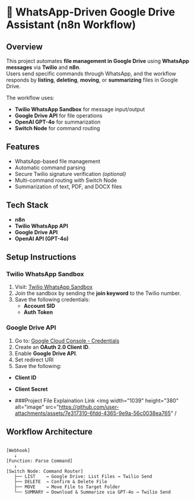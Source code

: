 # 📱 WhatsApp-Driven Google Drive Assistant (n8n Workflow)

##  Overview
This project automates **file management in Google Drive** using **WhatsApp messages** via **Twilio** and **n8n**.  
Users send specific commands through WhatsApp, and the workflow responds by **listing**, **deleting**, **moving**, or **summarizing** files in Google Drive.  

The workflow uses:
- **Twilio WhatsApp Sandbox** for message input/output
- **Google Drive API** for file operations
- **OpenAI GPT-4o** for summarization
- **Switch Node** for command routing

##  Features
-  WhatsApp-based file management
-  Automatic command parsing
-  Secure Twilio signature verification *(optional)*
-  Multi-command routing with Switch Node
-  Summarization of text, PDF, and DOCX files


## Tech Stack
- **n8n**
- **Twilio WhatsApp API**
- **Google Drive API**
- **OpenAI API (GPT-4o)**

 ##  Setup Instructions
### Twilio WhatsApp Sandbox
1. Visit: [Twilio WhatsApp Sandbox](https://www.twilio.com/console/sms/whatsapp/sandbox)
2. Join the sandbox by sending the **join keyword** to the Twilio number.
3. Save the following credentials:
   - **Account SID**
   - **Auth Token**



###  Google Drive API
1. Go to: [Google Cloud Console - Credentials](https://console.cloud.google.com/apis/credentials)
2. Create an **OAuth 2.0 Client ID**.
3. Enable **Google Drive API**.
4. Set redirect URI
5. Save the following:
- **Client ID**
- **Client Secret**

- ###Project File Explaination Link <img width="1039" height="380" alt="image" src="https://github.com/user-attachments/assets/7e317310-6fdd-4365-9e9a-56c0038ea765" /




##  Workflow Architecture
```plaintext

[Webhook]
   ↓
[Function: Parse Command]
   ↓
[Switch Node: Command Router]
   ├── LIST    → Google Drive: List Files → Twilio Send
   ├── DELETE  → Confirm & Delete File
   ├── MOVE    → Move File to Target Folder
   └── SUMMARY → Download & Summarize via GPT-4o → Twilio Send



